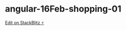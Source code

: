 # angular-16Feb-shopping-01

[Edit on StackBlitz ⚡️](https://stackblitz.com/edit/angular-wzzxjy-zydaqs)